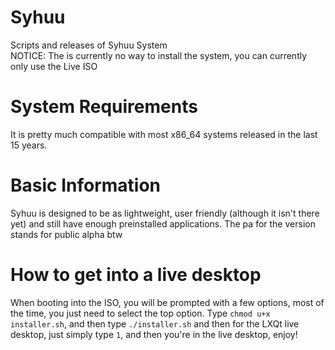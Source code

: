 # Syhuu
Scripts and releases of Syhuu System <br>
NOTICE: The is currently no way to install the system, you can currently only use the Live ISO
# System Requirements
It is pretty much compatible with most x86_64 systems released in the last 15 years.
# Basic Information
Syhuu is designed to be as lightweight, user friendly (although it isn't there yet) and still have enough preinstalled applications. The pa for the version stands for public alpha btw
# How to get into a live desktop
When booting into the ISO, you will be prompted with a few options, most of the time, you just need to select the top option. Type `chmod u+x installer.sh`, and then type `./installer.sh` and then for the LXQt live desktop, just simply type `1`, and then you're in the live desktop, enjoy!
